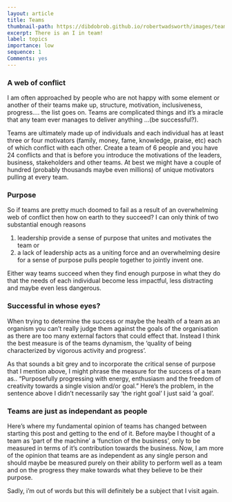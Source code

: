 ```yaml
---
layout: article
title: Teams
thumbnail-path: https://dibdobrob.github.io/robertwadsworth/images/team.png
excerpt: There is an I in team!
label: topics
importance: low
sequence: 1
Comments: yes
---
```


### A web of conflict
I am often approached by people who are not happy with some element or another of their teams make up, 
structure, motivation, inclusiveness, progress.... the list goes on. Teams are complicated things and it’s a 
miracle that any team ever manages to deliver anything …(be successful?).  

Teams are ultimately made up of individuals and each individual has at least three or four motivators (family, 
money, fame, knowledge, praise, etc) each of which conflict with each other. Create a team of 6 people and you have 24 conflicts and that is before you introduce the motivations of the leaders, business, stakeholders and other teams. At best we might have a couple of hundred (probably thousands maybe even millions) of unique motivators pulling at every team.

### Purpose
So if teams are pretty much doomed to fail as a result of an overwhelming web of conflict then how on earth to they succeed?
I can only think of two substantial enough reasons  
1. leadership provide a sense of purpose that unites and motivates the team
or  
2. a lack of leadership acts as a uniting force and an overwhelming desire for a sense of purpose pulls people together to 
jointly invent one.  

Either way teams succeed when they find enough purpose in what they do that the needs of each individual become less impactful, less distracting and maybe even less dangerous. 

### Successful in whose eyes?
When trying to determine the success or maybe the health of a team as an organism you can’t really judge them against the goals of the
organisation as there are too many external factors that could effect that. Instead I think the best measure is of the teams dynamism,
the ‘quality of being characterized by vigorous activity and progress’.  

As that sounds a bit grey and to incorporate the critical sense of purpose that I mention above,  I might phrase the measure 
for the success of a team as.. “Purposefully progressing with energy, enthusiasm and the freedom of creativity towards a single vision and/or goal.” 
Here’s the problem, in the sentence above I didn’t necessarily say ‘the right goal’ I just said ‘a goal’.

### Teams are just as independant as people
Here’s where my fundamental opinion of teams has changed between starting this post and getting to the end of it. 
Before maybe I thought of a team as ‘part of the machine’ a ‘function of the business’, only to be measured in terms 
of it’s contribution towards the business. Now, I am more of the opinion that teams are as independent as any single 
person and should maybe be measured purely on their ability to perform well as a team and on the progress they make 
towards what they believe to be their purpose.  

Sadly, i’m out of words but this will definitely be a subject that I visit again.
